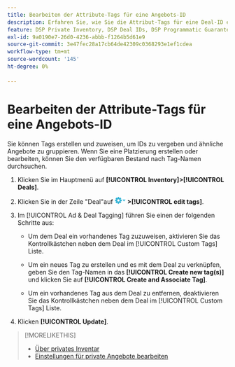 ```yaml
---
title: Bearbeiten der Attribute-Tags für eine Angebots-ID
description: Erfahren Sie, wie Sie die Attribut-Tags für eine Deal-ID erstellen und bearbeiten.
feature: DSP Private Inventory, DSP Deal IDs, DSP Programmatic Guaranteed Deals
exl-id: 9a0190e7-26d0-4236-abbb-f1264b5d61e9
source-git-commit: 3e47fec28a17cb64de42309c0368293e1ef1cdea
workflow-type: tm+mt
source-wordcount: '145'
ht-degree: 0%

---
```


# Bearbeiten der Attribute-Tags für eine Angebots-ID

Sie können Tags erstellen und zuweisen, um IDs zu vergeben und ähnliche Angebote zu gruppieren. Wenn Sie eine Platzierung erstellen oder bearbeiten, können Sie den verfügbaren Bestand nach Tag-Namen durchsuchen.

1. Klicken Sie im Hauptmenü auf **[!UICONTROL Inventory]>[!UICONTROL Deals]**.

1. Klicken Sie in der Zeile &quot;Deal&quot;auf ![Optionen, Menü](/help/dsp/assets/options-menu.png) **>[!UICONTROL edit tags]**.

1. Im [!UICONTROL Ad & Deal Tagging] führen Sie einen der folgenden Schritte aus:

   * Um dem Deal ein vorhandenes Tag zuzuweisen, aktivieren Sie das Kontrollkästchen neben dem Deal im [!UICONTROL Custom Tags] Liste.

   * Um ein neues Tag zu erstellen und es mit dem Deal zu verknüpfen, geben Sie den Tag-Namen in das **[!UICONTROL Create new tag(s)]** und klicken Sie auf **[!UICONTROL Create and Associate Tag]**.

   * Um ein vorhandenes Tag aus dem Deal zu entfernen, deaktivieren Sie das Kontrollkästchen neben dem Deal im [!UICONTROL Custom Tags] Liste.

1. Klicken **[!UICONTROL Update]**.

>[!MORELIKETHIS]
>
>* [Über privates Inventar](private-inventory-about.md)
>* [Einstellungen für private Angebote bearbeiten](/help/dsp/inventory/deal-id-edit.md)

